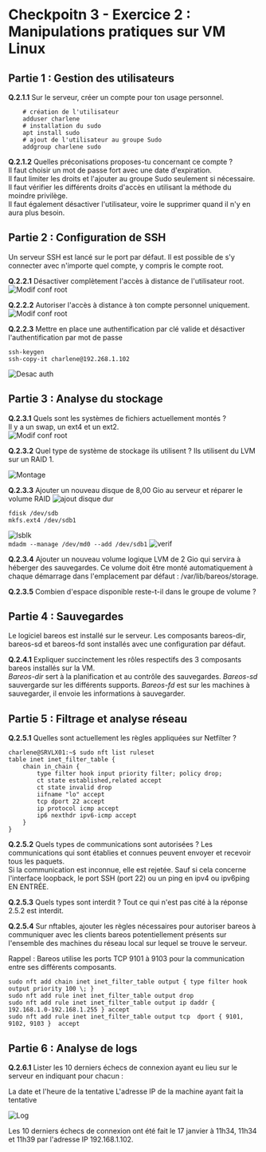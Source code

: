 # Checkpoitn 3 - Exercice 2 : Manipulations pratiques sur VM Linux 

## Partie 1 : Gestion des utilisateurs

**Q.2.1.1** Sur le serveur, créer un compte pour ton usage personnel.  
```
    # création de l'utilisateur
    adduser charlene
    # installation du sudo
    apt install sudo
    # ajout de l'utilisateur au groupe Sudo
    addgroup charlene sudo
```

**Q.2.1.2** Quelles préconisations proposes-tu concernant ce compte ?  
Il faut choisir un mot de passe fort avec une date d'expiration.  
Il faut limiter les droits et l'ajouter au groupe Sudo seulement si nécessaire.  
Il faut vérifier les différents droits d'accès en utilisant la méthode du moindre privilège.  
Il faut également désactiver l'utilisateur, voire le supprimer quand il n'y en aura plus besoin.  

## Partie 2 : Configuration de SSH

Un serveur SSH est lancé sur le port par défaut.
Il est possible de s'y connecter avec n'importe quel compte, y compris le compte root.

**Q.2.2.1** Désactiver complètement l'accès à distance de l'utilisateur root.  
![Modif conf root](./Ressources/221.png)

**Q.2.2.2** Autoriser l'accès à distance à ton compte personnel uniquement.
![Modif conf root](./Ressources/222.png)

**Q.2.2.3** Mettre en place une authentification par clé valide et désactiver l'authentification par mot de passe
```
ssh-keygen
ssh-copy-it charlene@192.268.1.102
```

![Desac auth](./Ressources/223.png)


## Partie 3 : Analyse du stockage

**Q.2.3.1** Quels sont les systèmes de fichiers actuellement montés ?  
Il y a un swap, un ext4 et un ext2.  
![Modif conf root](./Ressources/231.png)

**Q.2.3.2** Quel type de système de stockage ils utilisent ?
Ils utilisent du LVM sur un RAID 1.  

![Montage](./Ressources/232.png)

**Q.2.3.3** Ajouter un nouveau disque de 8,00 Gio au serveur et réparer le volume RAID
![ajout disque dur](./Ressources/233.dd.png)  
```
fdisk /dev/sdb
mkfs.ext4 /dev/sdb1
```  
![lsblk](./Ressources/233.lsblk.png)  
```mdadm --manage /dev/md0 --add /dev/sdb1```
![verif](./Ressources/233.verif.png)  



**Q.2.3.4** Ajouter un nouveau volume logique LVM de 2 Gio qui servira à héberger des sauvegardes. Ce volume doit être monté automatiquement à chaque démarrage dans l'emplacement par défaut : /var/lib/bareos/storage.

**Q.2.3.5** Combien d'espace disponible reste-t-il dans le groupe de volume ?

## Partie 4 : Sauvegardes

Le logiciel bareos est installé sur le serveur.
Les composants bareos-dir, bareos-sd et bareos-fd sont installés avec une configuration par défaut.

**Q.2.4.1** Expliquer succinctement les rôles respectifs des 3 composants bareos installés sur la VM.  
*Bareos-dir* sert à la planification et au contrôle des sauvegardes. *Bareos-sd* sauvergarde sur les différents supports. *Bareos-fd* est sur les machines à sauvegarder, il envoie les informations à sauvegarder.  

## Partie 5 : Filtrage et analyse réseau

**Q.2.5.1** Quelles sont actuellement les règles appliquées sur Netfilter ?

```
charlene@SRVLX01:~$ sudo nft list ruleset
table inet inet_filter_table {
	chain in_chain {
		type filter hook input priority filter; policy drop;
		ct state established,related accept
		ct state invalid drop
		iifname "lo" accept
		tcp dport 22 accept
		ip protocol icmp accept
		ip6 nexthdr ipv6-icmp accept
	}
}

```

**Q.2.5.2** Quels types de communications sont autorisées ?
Les communications qui sont établies et connues peuvent envoyer et recevoir tous les paquets.  
Si la communication est inconnue, elle est rejetée.
Sauf si cela concerne l'interface loopback, le port SSH (port 22) ou un ping en ipv4 ou ipv6ping EN ENTRÉE.  


**Q.2.5.3** Quels types sont interdit ?
Tout ce qui n'est pas cité à la réponse 2.5.2 est interdit.  

**Q.2.5.4** Sur nftables, ajouter les règles nécessaires pour autoriser bareos à communiquer avec les clients bareos potentiellement présents sur l'ensemble des machines du réseau local sur lequel se trouve le serveur.

Rappel : Bareos utilise les ports TCP 9101 à 9103 pour la communication entre ses différents composants.
```
sudo nft add chain inet inet_filter_table output { type filter hook output priority 100 \; }
sudo nft add rule inet inet_filter_table output drop
sudo nft add rule inet inet_filter_table output ip daddr { 192.168.1.0-192.168.1.255 } accept
sudo nft add rule inet inet_filter_table output tcp  dport { 9101, 9102, 9103 }  accept
```

## Partie 6 : Analyse de logs

**Q.2.6.1** Lister les 10 derniers échecs de connexion ayant eu lieu sur le serveur en indiquant pour chacun :

La date et l'heure de la tentative
L'adresse IP de la machine ayant fait la tentative

![Log](./Ressources/261.png)  

Les 10 derniers échecs de connexion ont été fait le 17 janvier à 11h34, 11h34 et 11h39 par l'adresse IP 192.168.1.102.  

